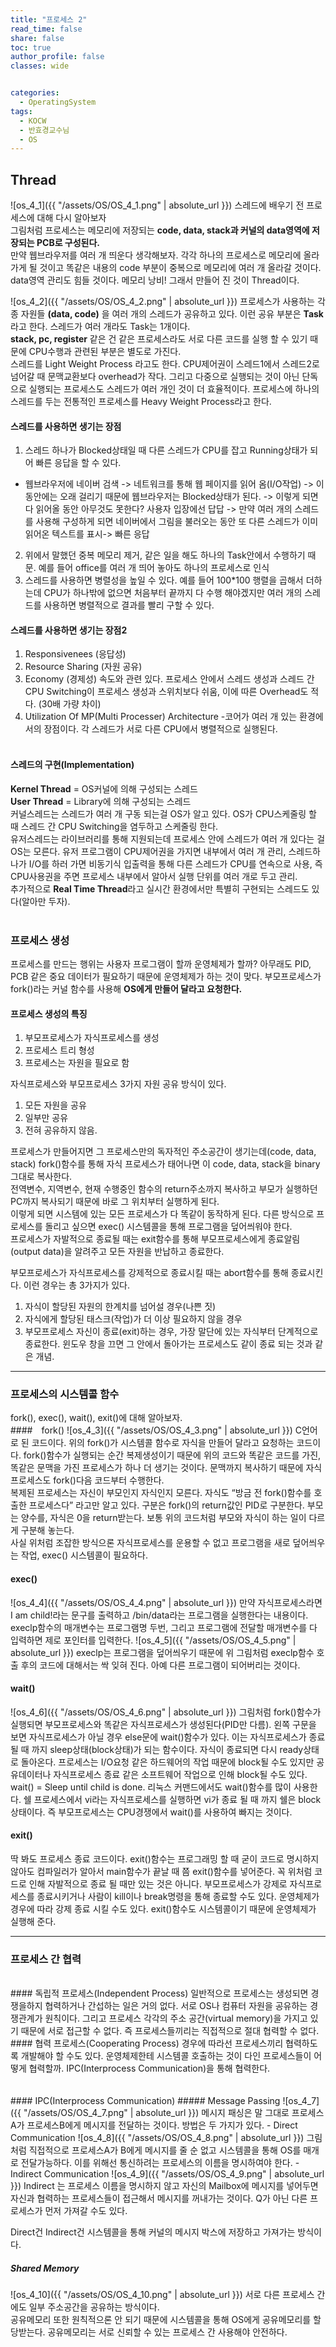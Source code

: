 ```yaml
---
title: "프로세스 2"
read_time: false
share: false
toc: true
author_profile: false
classes: wide


categories:
  - OperatingSystem
tags:
  - KOCW
  - 반효경교수님
  - OS
---
```


## Thread
 
![os_4_1]({{ "/assets/OS/OS_4_1.png" | absolute_url }})
스레드에 배우기 전 프로세스에 대해 다시 알아보자  
그림처럼 프로세스는 메모리에 저장되는 __code, data, stack과 커널의 data영역에 저장되는 PCB로 구성된다.__  
만약 웹브라우저를 여러 개 띄운다 생각해보자. 각각 하나의 프로세스로 메모리에 올라가게 될 것이고 똑같은 내용의 code 부분이 중복으로 메모리에 여러 개 올라갈 것이다. data영역 관리도 힘들 것이다. 메모리 낭비! 그래서 만들어 진 것이 Thread이다.  

![os_4_2]({{ "/assets/OS/OS_4_2.png" | absolute_url }})
프로세스가 사용하는 각종 자원들 **(data, code)** 을 여러 개의 스레드가 공유하고 있다. 이런 공유 부분은 **Task** 라고 한다. 스레드가 여러 개라도 Task는 1개이다.  
**stack, pc, register** 같은 건 같은 프로세스라도 서로 다른 코드를 실행 할 수 있기 때문에 CPU수행과 관련된 부분은 별도로 가진다.   
스레드를 Light Weight Process 라고도 한다. CPU제어권이 스레드1에서 스레드2로 넘어갈 때 문맥교환보다 overhead가 작다. 그리고 다중으로 실행되는 것이 아닌 단독으로 실행되는 프로세스도 스레드가 여러 개인 것이 더 효율적이다.
프로세스에 하나의 스레드를 두는 전통적인 프로세스를 Heavy Weight Process라고 한다.
<br>
#### 스레드를 사용하면 생기는 장점
1. 스레드 하나가 Blocked상태일 때 다른 스레드가 CPU를 잡고 Running상태가 되어 빠른 응답을 할 수 있다.
- 웹브라우저에 네이버 검색 -> 네트워크를 통해 웹 페이지를 읽어 옴(I/O작업) -> 이 동안에는 오래 걸리기 때문에 웹브라우저는 Blocked상태가 된다. -> 이렇게 되면 다 읽어올 동안 아무것도 못한다? 사용자 입장에선 답답 -> 만약 여러 개의 스레드를 사용해 구성하게 되면 네이버에서 그림을 불러오는 동안 또 다른 스레드가 이미 읽어온 텍스트를 표시-> 빠른 응답
2. 위에서 말했던 중복 메모리 제거, 같은 일을 해도 하나의 Task안에서 수행하기 때문. 예를 들어 office를 여러 개 띄어 놓아도 하나의 프로세스로 인식
3. 스레드를 사용하면 병렬성을 높일 수 있다. 예를 들어 100*100 행렬을 곱해서 더하는데 CPU가 하나밖에 없으면 처음부터 끝까지 다 수행 해야겠지만 여러 개의 스레드를 사용하면 병렬적으로 결과를 빨리 구할 수 있다.

#### 스레드를 사용하면 생기는 장점2
1. Responsivenees (응답성)
2. Resource Sharing (자원 공유)
3. Economy (경제성)
   속도와 관련 있다. 프로세스 안에서 스레드 생성과 스레드 간 CPU Switching이 프로세스 생성과 스위치보다 쉬움, 이에 따른 Overhead도 적다. (30배 가량 차이)
4. Utilization Of MP(Multi Processer) Architecture
-코어가 여러 개 있는 환경에서의 장점이다. 각 스레드가 서로 다른 CPU에서 병렬적으로 실행된다.
<br><br>
#### 스레드의 구현(Implementation)
**Kernel Thread** = OS커널에 의해 구성되는 스레드  
**User Thread** = Library에 의해 구성되는 스레드  
커널스레드는 스레드가 여러 개 구동 되는걸 OS가 알고 있다. OS가 CPU스케줄링 할 때 스레드 간 CPU Switching을 염두하고 스케줄링 한다.  
유저스레드는 라이브러리를 통해 지원되는데 프로세스 안에 스레드가 여러 개 있다는 걸 OS는 모른다. 유저 프로그램이 CPU제어권을 가지면 내부에서 여러 개 관리, 스레드하나가 I/O를 하러 가면 비동기식 입출력을 통해 다른 스레드가 CPU를 연속으로 사용, 즉 CPU사용권을 주면 프로세스 내부에서 알아서 실행 단위를 여러 개로 두고 관리.  
추가적으로 **Real Time Thread**라고 실시간 환경에서만 특별히 구현되는 스레드도 있다(알아만 두자).
<br><br>
### 프로세스 생성
프로세스를 만드는 행위는 사용자 프로그램이 할까 운영체제가 할까? 아무래도 PID, PCB 같은 중요 데이터가 필요하기 때문에 운영체제가 하는 것이 맞다. 부모프로세스가 fork()라는 커널 함수를 사용해 **OS에게 만들어 달라고 요청한다.**
<br>
#### 프로세스 생성의 특징
1. 부모프로세스가 자식프로세스를 생성
2. 프로세스 트리 형성
3. 프로세스는 자원을 필요로 함

자식프로세스와 부모프로세스 3가지 자원 공유 방식이 있다.
1. 모든 자원을 공유
2. 일부만 공유
3. 전혀 공유하지 않음.

프로세스가 만들어지면 그 프로세스만의 독자적인 주소공간이 생기는데(code, data, stack) fork()함수를 통해 자식 프로세스가 태어나면 이 code, data, stack을 binary 그대로 복사한다.  
전역변수, 지역변수, 현재 수행중인 함수의 return주소까지 복사하고 부모가 실행하던 PC까지 복사되기 때문에 바로 그 위치부터 실행하게 된다.  
이렇게 되면 시스템에 있는 모든 프로세스가 다 똑같이 동작하게 된다. 다른 방식으로 프로세스를 돌리고 싶으면 exec() 시스템콜을 통해 프로그램을 덮어씌워야 한다.  
프로세스가 자발적으로 종료될 때는 exit함수를 통해 부모프로세스에게 종료알림(output data)을 알려주고 모든 자원을 반납하고 종료한다.  


부모프로세스가 자식프로세스를 강제적으로 종료시킬 때는 abort함수를 통해 종료시킨다. 이런 경우는 총 3가지가 있다.
1. 자식이 할당된 자원의 한계치를 넘어설 경우(나쁜 짓)
2. 자식에게 할당된 태스크(작업)가 더 이상 필요하지 않을 경우
3. 부모프로세스 자신이 종료(exit)하는 경우, 가장 말단에 있는 자식부터 단계적으로 종료한다. 윈도우 창을 끄면 그 안에서 돌아가는 프로세스도 같이 종료 되는 것과 같은 개념.
***
### 프로세스의 시스템콜 함수
fork(), exec(), wait(), exit()에 대해 알아보자.
<br>
#### fork()
![os_4_3]({{ "/assets/OS/OS_4_3.png" | absolute_url }})
C언어로 된 코드이다. 위의 fork()가 시스템콜 함수로 자식을 만들어 달라고 요청하는 코드이다. fork()함수가 실행되는 순간 복제생성이기 때문에 위의 코드와 똑같은 코드를 가진, 똑같은 문맥을 가진 프로세스가 하나 더 생기는 것이다. 문맥까지 복사하기 때문에 자식프로세스도 fork()다음 코드부터 수행한다.  
복제된 프로세스는 자신이 부모인지 자식인지 모른다. 자식도 “방금 전 fork()함수를 호출한 프로세스다” 라고만 알고 있다. 구분은 fork()의 return값인 PID로 구분한다. 부모는 양수를, 자식은 0을 return받는다. 보통 위의 코드처럼 부모와 자식이 하는 일이 다르게 구분해 놓는다.  
사실 위처럼 조잡한 방식으론 자식프로세스를 운용할 수 없고 프로그램을 새로 덮어씌우는 작업, exec() 시스템콜이 필요하다.
<br>
#### exec()
![os_4_4]({{ "/assets/OS/OS_4_4.png" | absolute_url }})
만약 자식프로세스라면 I am child!라는 문구를 출력하고 /bin/data라는 프로그램을 실행한다는 내용이다. execlp함수의 매개변수는 프로그램명  두번, 그리고 프로그램에 전달할 매개변수를 다 입력하면 제로 포인터를 입력한다.
![os_4_5]({{ "/assets/OS/OS_4_5.png" | absolute_url }})
execlp는 프로그램을 덮어씌우기 때문에 위 그림처럼 execlp함수 호출 후의 코드에 대해서는 싹 잊혀 진다. 아예 다른 프로그램이 되어버리는 것이다.
<br>
#### wait()
![os_4_6]({{ "/assets/OS/OS_4_6.png" | absolute_url }})
그림처럼 fork()함수가 실행되면 부모프로세스와 똑같은 자식프로세스가 생성된다(PID만 다름). 왼쪽 구문을 보면 자식프로세스가 아닐 경우 else문에 wait()함수가 있다. 이는 자식프로세스가 종료될 때 까지 sleep상태(block상태)가 되는 함수이다. 자식이 종료되면 다시 ready상태로 돌아온다. 프로세스는 I/O요청 같은 하드웨어의 작업 때문에 block될 수도 있지만 공유데이터나 자식프로세스 종료 같은 소프트웨어 작업으로 인해 block될 수도 있다. wait() = Sleep until child is done.
리눅스 커맨드에서도 wait()함수를 많이 사용한다. 쉘 프로세스에서 vi라는 자식프로세스를 실행하면 vi가 종료 될 때 까지 쉘은 block상태이다.
즉 부모프로세스는 CPU경쟁에서 wait()를 사용하여 빠지는 것이다.
<br>
#### exit()
딱 봐도 프로세스 종료 코드이다. exit()함수는 프로그래밍 할 때 굳이 코드로 명시하지 않아도 컴파일러가 알아서 main함수가 끝날 때 쯤 exit()함수를 넣어준다.
꼭 위처럼 코드로 인해 자발적으로 종료 될 때만 있는 것은 아니다. 부모프로세스가 강제로 자식프로세스를 종료시키거나 사람이 kill이나 break명령을 통해 종료할 수도 있다. 운영체제가 경우에 따라 강제 종료 시킬 수도 있다. exit()함수도 시스템콜이기 때문에 운영체제가 실행해 준다.
***
### 프로세스 간 협력
<br>
#### 독립적 프로세스(Independent Process)
일반적으로 프로세스는 생성되면 경쟁을하지 협력하거나 간섭하는 일은 거의 없다. 서로 OS나 컴퓨터 자원을 공유하는 경쟁관계가 원칙이다. 그리고 프로세스 각각의 주소 공간(virtual memory)을 가지고 있기 때문에 서로 접근할 수 없다. 즉 프로세스들끼리는 직접적으로 절대 협력할 수 없다.  
<br>
#### 협력 프로세스(Cooperating Process)
경우에 따라선 프로세스끼리 협력하도록 개발해야 할 수도 있다. 운영체제한테 시스템콜 호출하는 것이 다인 프로세스들이 어떻게 협력할까. IPC(Interprocess Communication)을 통해 협력한다.
<br><br><br>
#### IPC(Interprocess Communication)
##### Message Passing
![os_4_7]({{ "/assets/OS/OS_4_7.png" | absolute_url }})
메시지 패싱은 말 그대로 프로세스A가 프로세스B에게 메시지를 전달하는 것이다. 방법은 두 가지가 있다.
- Direct Communication
![os_4_8]({{ "/assets/OS/OS_4_8.png" | absolute_url }})
그림처럼 직접적으로 프로세스A가 B에게 메시지를 줄 순 없고 시스템콜을 통해 OS를 매개로 전달가능하다. 이를 위해선 통신하려는 프로세스의 이름을 명시하여야 한다.
- Indirect Communication
![os_4_9]({{ "/assets/OS/OS_4_9.png" | absolute_url }})
Indirect 는 프로세스 이름을 명시하지 않고 자신의 Mailbox에 메시지를 넣어두면 자신과 협력하는 프로세스들이 접근해서 메시지를 꺼내가는 것이다. Q가 아닌 다른 프로세스가 먼저 가져갈 수도 있다.  

Direct건 Indirect건 시스템콜을 통해 커널의 메시지 박스에 저장하고 가져가는 방식이다.
<br>
##### Shared Memory
![os_4_10]({{ "/assets/OS/OS_4_10.png" | absolute_url }})
서로 다른 프로세스 간에도 일부 주소공간을 공유하는 방식이다.  
공유메모리 또한 원칙적으론 안 되기 때문에 시스템콜을 통해 OS에게 공유메모리를 할당받는다. 공유메모리는 서로 신뢰할 수 있는 프로세스 간 사용해야 안전하다.
